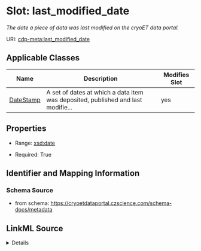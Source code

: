 # Slot: last_modified_date


_The date a piece of data was last modified on the cryoET data portal._



URI: [cdp-meta:last_modified_date](https://cryoetdataportal.czscience.com/schema/metadata/last_modified_date)



<!-- no inheritance hierarchy -->




## Applicable Classes

| Name | Description | Modifies Slot |
| --- | --- | --- |
[DateStamp](DateStamp.md) | A set of dates at which a data item was deposited, published and last modifie... |  yes  |







## Properties

* Range: [xsd:date](http://www.w3.org/2001/XMLSchema#date)

* Required: True





## Identifier and Mapping Information







### Schema Source


* from schema: https://cryoetdataportal.czscience.com/schema-docs/metadata




## LinkML Source

<details>
```yaml
name: last_modified_date
description: The date a piece of data was last modified on the cryoET data portal.
from_schema: https://cryoetdataportal.czscience.com/schema-docs/metadata
rank: 1000
alias: last_modified_date
owner: DateStamp
domain_of:
- DateStamp
range: date
required: true
recommended: true
inlined: true
inlined_as_list: true

```
</details>